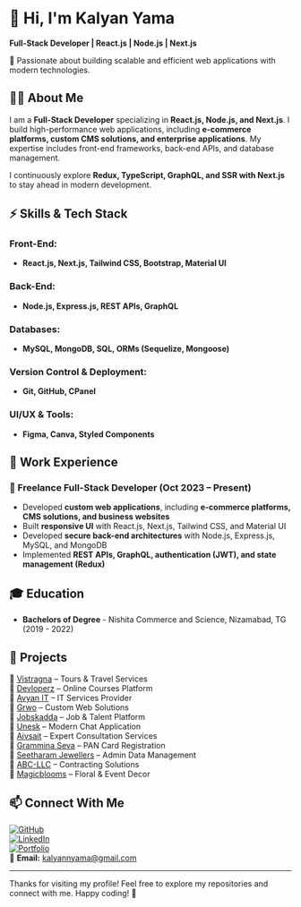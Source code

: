 # 👋 Hi, I'm Kalyan Yama  
**Full-Stack Developer | React.js | Node.js | Next.js**  

🚀 Passionate about building scalable and efficient web applications with modern technologies.  

## 👨‍💻 About Me  
I am a **Full-Stack Developer** specializing in **React.js, Node.js, and Next.js**. I build high-performance web applications, including **e-commerce platforms, custom CMS solutions, and enterprise applications**. My expertise includes front-end frameworks, back-end APIs, and database management.  

I continuously explore **Redux, TypeScript, GraphQL, and SSR with Next.js** to stay ahead in modern development.  

## ⚡ Skills & Tech Stack  
### Front-End:  
- **React.js, Next.js, Tailwind CSS, Bootstrap, Material UI**  

### Back-End:  
- **Node.js, Express.js, REST APIs, GraphQL**  

### Databases:  
- **MySQL, MongoDB, SQL, ORMs (Sequelize, Mongoose)**  

### Version Control & Deployment:  
- **Git, GitHub, CPanel**  

### UI/UX & Tools:  
- **Figma, Canva, Styled Components**  

## 💼 Work Experience  
### 🚀 Freelance Full-Stack Developer (Oct 2023 – Present)  
- Developed **custom web applications**, including **e-commerce platforms, CMS solutions, and business websites**  
- Built **responsive UI** with React.js, Next.js, Tailwind CSS, and Material UI  
- Developed **secure back-end architectures** with Node.js, Express.js, MySQL, and MongoDB  
- Implemented **REST APIs, GraphQL, authentication (JWT), and state management (Redux)**  

## 🎓 Education  
- **Bachelors of Degree** - Nishita Commerce and Science, Nizamabad, TG (2019 - 2022)  

## 🚀 Projects  
🔹 [Vistragna](https://vistragna.com) – Tours & Travel Services  
🔹 [Devloperz](https://devloperz.com/) – Online Courses Platform  
🔹 [Avyan IT](https://avyanit.com/) – IT Services Provider  
🔹 [Grwo](https://grwo.in/) – Custom Web Solutions  
🔹 [Jobskadda](https://jobskadda.com/) – Job & Talent Platform  
🔹 [Unesk](https://unesk.com/) – Modern Chat Application  
🔹 [Aivsait](https://aivsait.com/) – Expert Consultation Services  
🔹 [Grammina Seva](https://grameenasevakendra.com/) – PAN Card Registration  
🔹 [Seetharam Jewellers](https://seetharamjewellers.in/) – Admin Data Management  
🔹 [ABC-LLC](https://abc-llc.vercel.app/) – Contracting Solutions  
🔹 [Magicblooms](https://magicblooms-n929.vercel.app/) – Floral & Event Decor  

## 📫 Connect With Me  
[![GitHub](https://img.shields.io/badge/GitHub-kalyanyama-181717?style=flat&logo=github)](https://github.com/kalyanyama)  
[![LinkedIn](https://img.shields.io/badge/LinkedIn-Kalyan_Yama-0077B5?style=flat&logo=linkedin)](https://www.linkedin.com/in/kalyanyama)  
[![Portfolio](https://img.shields.io/badge/Portfolio-kalyanyama.com-ff4088?style=flat&logo=web)](https://kalyanyama.com/)  
📧 **Email:** [kalyannyama@gmail.com](mailto:kalyannyama@gmail.com)  

---

Thanks for visiting my profile! Feel free to explore my repositories and connect with me. Happy coding! 🚀  
